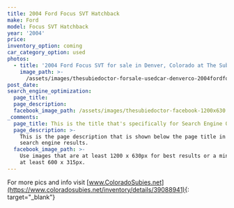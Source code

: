 ```yaml
---
title: 2004 Ford Focus SVT Hatchback
make: Ford
model: Focus SVT Hatchback
year: '2004'
price:
inventory_option: coming
car_category_option: used
photos:
  - title: '2004 Ford Focus SVT for sale in Denver, Colorado at The Subie Doctor'
    image_path: >-
      /assets/images/thesubiedoctor-forsale-usedcar-denverco-2004fordfocussvt.jpg
post_date:
search_engine_optimization:
  page_title:
  page_description:
  facebook_image_path: /assets/images/thesubiedoctor-facebook-1200x630.png
_comments:
  page_title: This is the title that's specifically for Search Engine Optimization.
  page_description: >-
    This is the page description that is shown below the page title in the
    search engine results.
  facebook_image_path: >-
    Use images that are at least 1200 x 630px for best results or a minimum of
    at least 600 x 315px.
---
```


For more pics and info visit [www.ColoradoSubies.net](https://www.coloradosubies.net/inventory/details/39088941){: target="_blank"}